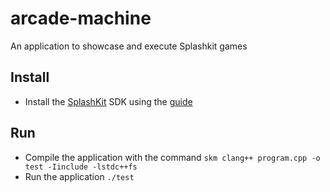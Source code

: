 # arcade-machine
An application to showcase and execute Splashkit games  
## Install
+ Install the [SplashKit](https://splashkit.io) SDK using the [guide](https://splashkit.io/articles/installation/)
## Run
+ Compile the application with the command ```skm clang++ program.cpp -o test -Iinclude -lstdc++fs```  
+ Run the application ```./test```

